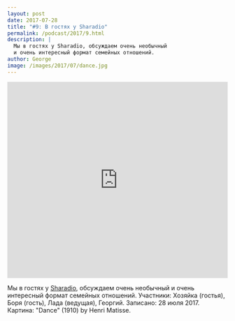 ```yaml
---
layout: post
date: 2017-07-28
title: "#9: В гостях у Sharadio"
permalink: /podcast/2017/9.html
description: |
  Мы в гостях у Sharadio, обсуждаем очень необычный
  и очень интересный формат семейных отношений.
author: George
image: /images/2017/07/dance.jpg
---
```


<iframe width="100%" height="450" scrolling="no" frameborder="no" src="https://w.soundcloud.com/player/?url=https%3A//api.soundcloud.com/tracks/336739576&amp;auto_play=false&amp;hide_related=false&amp;show_comments=true&amp;show_user=true&amp;show_reposts=false&amp;visual=true"></iframe>

Мы в гостях у [Sharadio](https://sharadiomail.wixsite.com/home), обсуждаем очень необычный
и очень интересный формат семейных отношений.
Участники: Хозяйка (гостья), Боря (гость), Лада (ведущая), Георгий.
Записано: 28 июля 2017.
Картина: "Dance" (1910) by Henri Matisse.
